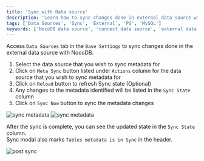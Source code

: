 ```yaml
---
title: 'Sync with Data source'
description: 'Learn how to sync changes done in external data source with NocoDB.'
tags: ['Data Sources', 'Sync', 'External', 'PG', 'MySQL']
keywords: ['NocoDB data source', 'connect data source', 'external data source', 'PG data source', 'MySQL data source']
---
```


Access `Data Sources` tab in the `Base Settings` to sync changes done in the external data source with NocoDB.
1. Select the data source that you wish to sync metadata for
2. Click on `Meta Sync` button listed under `Actions` column for the data source that you wish to sync metadata for
3. Click on `Reload` button to refresh Sync state (Optional)
4. Any changes to the metadata identified will be listed in the `Sync State` column
5. Click on `Sync Now` button to sync the metadata changes
  
![sync metadata](/img/v2/data-source/data-source-meta-sync-1.png)
![sync metadata](/img/v2/data-source/data-source-meta-sync-2.png)

After the sync is complete, you can see the updated state in the `Sync State` column.  
Sync modal also marks `Tables metadata is in Sync` in the header.

![post sync](/img/v2/data-source/data-source-post-sync.png)